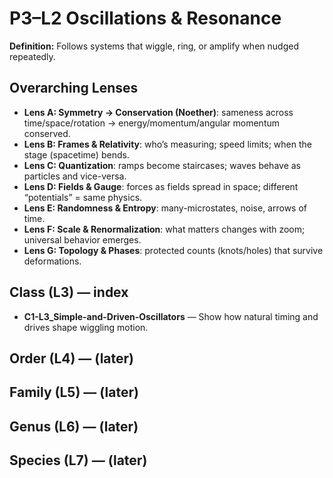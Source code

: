 # P3–L2 Oscillations & Resonance
**Definition:** Follows systems that wiggle, ring, or amplify when nudged repeatedly.

## Overarching Lenses

- **Lens A: Symmetry -> Conservation (Noether)**: sameness across time/space/rotation → energy/momentum/angular momentum conserved.
- **Lens B: Frames & Relativity**: who’s measuring; speed limits; when the stage (spacetime) bends.
- **Lens C: Quantization**: ramps become staircases; waves behave as particles and vice-versa.
- **Lens D: Fields & Gauge**: forces as fields spread in space; different “potentials” = same physics.
- **Lens E: Randomness & Entropy**: many-microstates, noise, arrows of time.
- **Lens F: Scale & Renormalization**: what matters changes with zoom; universal behavior emerges.
- **Lens G: Topology & Phases**: protected counts (knots/holes) that survive deformations.

## Class (L3) — index
- **C1-L3_Simple-and-Driven-Oscillators** — Show how natural timing and drives shape wiggling motion.

## Order (L4) — (later)

## Family (L5) — (later)

## Genus (L6) — (later)

## Species (L7) — (later)
